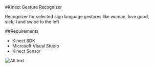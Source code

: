 #Kinect Gesture Recognizer

Recognizer for selected sign language gestures like woman, love
good, sick, I and swipe to the left

##Requirements
* Kinect SDK
* Microsoft Visual Studio
* Kinect Sensor

![Alt text](Kiiki/screenshots/kiiki.gif?raw=true "Title")


